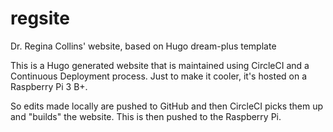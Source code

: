 # regsite
Dr. Regina Collins' website, based on Hugo dream-plus template

This is a Hugo generated website that is maintained using CircleCI and a Continuous Deployment process. Just to make it cooler, it's hosted on a Raspberry Pi 3 B+.

So edits made locally are pushed to GitHub and then CircleCI picks them up and "builds" the website. This is then pushed to the Raspberry Pi.
